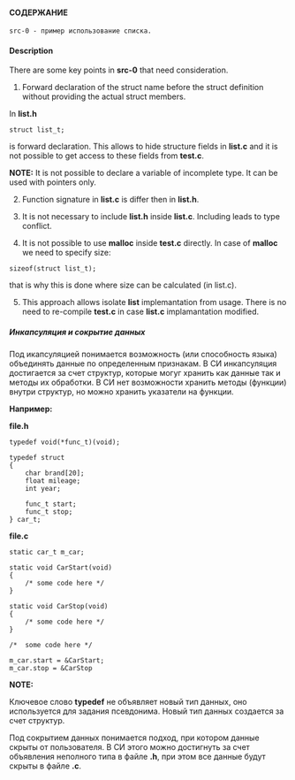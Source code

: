 #### СОДЕРЖАНИЕ

```
src-0 - пример использование списка.
```

#### Description

There are some key points in **src-0** that need consideration.

1. Forward declaration of the struct name before the struct 
definition without providing the actual struct members. 

In **list.h** 
```
struct list_t;
```
is forward declaration. This allows to hide structure fields in **list.c** 
and it is not possible to get access to these fields from **test.c**.

**NOTE:**
It is not possible to declare a variable of incomplete type.
It can be used with pointers only.

2. Function signature in **list.c** is differ then in **list.h**.

3. It is not necessary to include **list.h** inside **list.c**. 
Including leads to type conflict.

4. It is not possible to use **malloc** inside **test.c** directly.
In case of **malloc** we need to specify size:
```
sizeof(struct list_t);
```
that is why this is done where size can be calculated (in list.c).

5. This approach allows isolate **list** implemantation from usage.
There is no need to re-compile **test.c** in case **list.c** implamantation modified.

##### Инкапсуляция и сокрытие данных

Под икапсуляцией понимается возможность (или способность языка) объединять 
данные по определенным признакам. В СИ инкапсуляция достигается за счет
структур, которые могуг хранить как данные так и методы их обработки. В СИ нет 
возможности хранить методы (функции) внутри структур, но можно хранить 
указатели на функции.

**Например:**

**file.h**
```
typedef void(*func_t)(void);

typedef struct
{
    char brand[20];
    float mileage;
    int year;
    
    func_t start;
    func_t stop;
} car_t;
```

**file.c**
```
static car_t m_car;

static void CarStart(void)
{
    /* some code here */
}

static void CarStop(void)
{
    /* some code here */
}

/*  some code here */

m_car.start = &CarStart;
m_car.stop = &CarStop

```

**NOTE:**

Ключевое слово **typedef** не объявляет новый тип данных, оно используется 
для задания псевдонима. Новый тип данных создается за счет структур.

Под сокрытием данных понимается подход, при котором данные скрыты от 
пользователя. В СИ этого можно достигнуть за счет объявления неполного типа
в файле **.h**, при этом все данные будут скрыты в файле **.c**.

